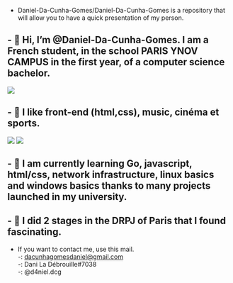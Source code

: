 
- Daniel-Da-Cunha-Gomes/Daniel-Da-Cunha-Gomes is a repository that will allow you to have a quick presentation of my person.

<body>
    <nav>
        <div class="presentation">
          <h1>- 👋 Hi, I’m @Daniel-Da-Cunha-Gomes. I am a French student, in the school PARIS YNOV CAMPUS in the first year, of a computer science bachelor.</h1>
          <img src="https://cdn.discordapp.com/attachments/822548413529849856/963537901914824764/unknown.png">
        </div>
        <div class="like">
          <h1>- 👀 I like front-end (html,css), music, cinéma et sports.</h1>
          <img src= "https://cdn.discordapp.com/attachments/822548413529849856/963542769916334180/unknown.png">
          <img src= "https://cdn.discordapp.com/attachments/822548413529849856/963543481878450276/unknown.png">
        </div>
        <div class="cour">
          <h1>- 🌱 I am currently learning Go, javascript, html/css, network infrastructure, linux basics and windows basics thanks to many projects launched in my university. </h1>
        </div>
        <div class="stages">
          <h1>- 💞️ I did 2 stages in the DRPJ of Paris that I found fascinating.</h1>
        </div>
    </nav>
</body>


- If you want to contact me, use this mail.
  <br>
-<a href="https://mail.google.com/mail/u/0/#inbox?compose=CllgCJTJpFJgXknsKFCCqMltglRKscxTdlkFcJDZJFdDwnJsqLxKlrhqZRKTqNHcJDqFfsdzxBV"><img src="https://img.shields.io/github/stars/Daniel-Da-Cunha-Gomes?label=gmail&logo=gmail&style=social" alt=""></a><label>: dacunhagomesdaniel@gmail.com</label>
            <br>
-<a href="https://discord.com/"><img src="https://img.shields.io/github/stars/Daniel-Da-Cunha-Gomes?label=discord&logo=discord&style=social" alt=""></a><label>: Dani La Débrouille#7038</label>
            <br>
-<a href="https://www.instagram.com/d4niel.dcg/"><img src="https://img.shields.io/github/stars/Daniel-Da-Cunha-Gomes?label=instagram&logo=instagram&style=social" alt=""></a><label>: @d4niel.dcg</label>
            
